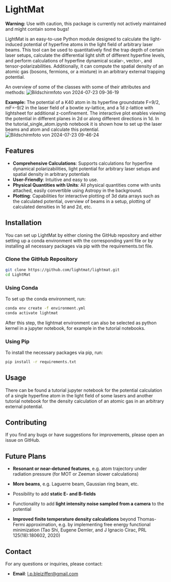# LightMat

**Warning:** Use with caution, this package is currently not actively maintained and might contain some bugs! 

LightMat is an easy-to-use Python module designed to calculate the light-induced potential of hyperfine atoms in the light field of arbitrary laser beams. This tool can be used to quantitatively find the trap depth of certain laser setups, calculate the differential light shift of different hyperfine levels, and perform calculations of hyperfine dynamical scalar-, vector-, and tensor-polarizabilities. Additionally, it can compute the spatial density of an atomic gas (bosons, fermions, or a mixture) in an arbitrary external trapping potential.

An overview of some of the classes with some of their attributes and methods:
![Bildschirmfoto von 2024-07-23 09-36-19](https://github.com/user-attachments/assets/61209c1d-553b-4309-beaf-e4a5c73ba7c2)

**Example:** The potential of a K40 atom in its hyperfine groundstate F=9/2, mF=-9/2 in the laser field of a bowtie xy-lattice, and a 1d z-lattice with lightsheet for additional z-confinement. The interactive plot enables viewing the potential in different planes in 2d or along different directions in 1d. In the tutorial_single_atom.ipynb notebook it is shown how to set up the laser beams and atom and calculate this potential.
![Bildschirmfoto von 2024-07-23 09-46-24](https://github.com/user-attachments/assets/5c77e3e5-d9f1-40bf-a980-6c1b8f58bf53)


## Features
- **Comprehensive Calculations**: Supports calculations for hyperfine dynamical polarizabilities, light potential for arbitrary laser setups and spatial density in arbitrary potentials
- **User-Friendly**: Intuitive and easy to use.
- **Physical Quantities with Units**: All physical quantities come with units attached, easily convertible using Astropy in the background.
- **Plotting**: Capabilities for interactive plotting of 3d data arrays such as the calculated potential, overview of beams in a setup, plotting of calculated densities in 1d and 2d, etc.

## Installation

You can set up LightMat by either cloning the GitHub repository and either setting up a conda environment with the corresponding yaml file or by installing all necessary packages via pip with the requirements.txt file.

### Clone the GitHub Repository
```bash
git clone https://github.com/lightmat/lightmat.git
cd LightMat
```

### Using Conda
To set up the conda environment, run:
```bash
conda env create -f environment.yml
conda activate lightmat
```
After this step, the lightmat environment can also be selected as python kernel in a jupyter notebook, for example in the tutorial notebooks.

### Using Pip
To install the necessary packages via pip, run:
```bash
pip install -r requirements.txt
```

## Usage

There can be found a tutorial jupyter notebook for the potential calculation of a single hyperfine atom in the light field of some lasers and another tutorial notebook for the density calculation of an atomic gas in an arbitrary external potential.

## Contributing

If you find any bugs or have suggestions for improvements, please open an issue on GitHub.

## Future Plans

- **Resonant or near-detuned features**, e.g. atom trajectory under radiation pressure (for MOT or Zeeman slower calculations)​

- **More beams**, e.g. Laguerre beam, Gaussian ring beam, etc.​

- Possibility to add **static E- and B-fields** ​

- Functionality to add **light intensity noise sampled from a camera** to the potential​

- **Improved finite temperature density calculations** beyond Thomas-Fermi approximation, e.g. by implementing free energy functional minimization (Tao Shi, Eugene Demler, and J Ignacio Cirac, PRL 125(18):180602, 2020)

## Contact

For any questions or inquiries, please contact:
- **Email**: [l.p.bleiziffer@gmail.com](mailto:l.p.bleiziffer@gmail.com)
